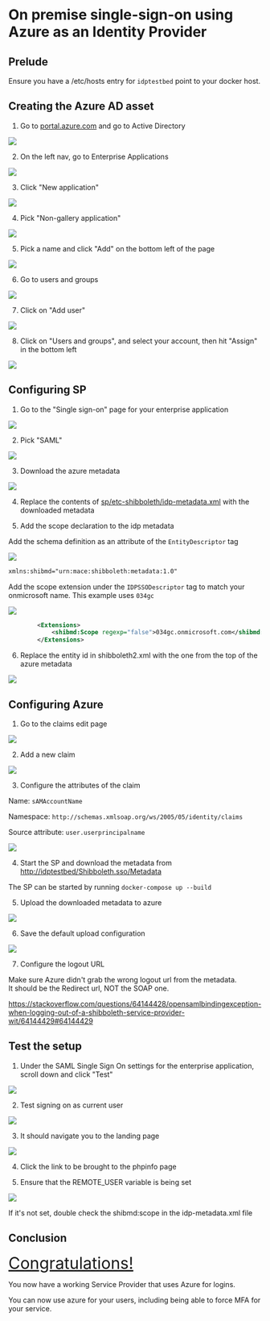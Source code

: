 # On premise single-sign-on using Azure as an Identity Provider

## Prelude

Ensure you have a /etc/hosts entry for `idptestbed` point to your docker host.

## Creating the Azure AD asset

1. Go to [portal.azure.com](https://portal.azure.com/#allservices) and go to Active Directory

![](./assets/firefox_9UthQ3XBwu.png)

2. On the left nav, go to Enterprise Applications

![](./assets/firefox_T3tRel0OTb.png)

3. Click "New application"

![](./assets/firefox_CwFbMiSC7K.png)


4. Pick "Non-gallery application"

![](./assets/firefox_bgcWkywgB4.png)

5. Pick a name and click "Add" on the bottom left of the page

![](./assets/firefox_CDGWutRTqb.png)

6. Go to users and groups

![](./assets/firefox_qqVk1pstUv.png)

7. Click on "Add user"

![](./assets/firefox_MLsVGetfTZ.png)

8. Click on "Users and groups", and select your account, then hit "Assign" in the bottom left

![](./assets/firefox_dM02qR4Eiy.png)

## Configuring SP

1. Go to the "Single sign-on" page for your enterprise application

![](./assets/firefox_uNlwmCma8i.png)


2. Pick "SAML"

![](./assets/firefox_ikpPVqNW7Z.png)

3. Download the azure metadata

![](./assets/firefox_IF5QG8TfHJ.png)

4. Replace the contents of [sp/etc-shibboleth/idp-metadata.xml](../sp/etc-shibboleth-idp.metadata.xml) with the downloaded metadata

5. Add the scope declaration to the idp metadata

Add the schema definition as an attribute of the `EntityDescriptor` tag

![](./assets/Code_-_Insiders_YmtacwnJ3Q.png)

```xml
xmlns:shibmd="urn:mace:shibboleth:metadata:1.0"
```

Add the scope extension under the `IDPSSODescriptor` tag to match your onmicrosoft name. This example uses `034gc`

![](./assets/Code_-_Insiders_Msj2W91vkG.png)

```xml
		<Extensions>
			<shibmd:Scope regexp="false">034gc.onmicrosoft.com</shibmd:Scope>
		</Extensions>
```

6. Replace the entity id in shibboleth2.xml with the one from the top of the azure metadata

![](./assets/Code_-_Insiders_mUNftJivLx.png)

## Configuring Azure

1. Go to the claims edit page

![](./assets/firefox_kDNnSrp0VL.png)

2. Add a new claim

![](./assets/firefox_h06GOcQIwm.png)

3. Configure the attributes of the claim

Name: `sAMAccountName`

Namespace: `http://schemas.xmlsoap.org/ws/2005/05/identity/claims`

Source attribute: `user.userprincipalname`

![](./assets/firefox_UXVmUdj7UR.png)

4. Start the SP and download the metadata from [http://idptestbed/Shibboleth.sso/Metadata](http://idptestbed/Shibboleth.sso/Metadata)

The SP can be started by running `docker-compose up --build`

5. Upload the downloaded metadata to azure

![](./assets/firefox_YOkGNPlx7y.png)

6. Save the default upload configuration

![](./assets/firefox_NZED5jERUH.png)

7. Configure the logout URL

Make sure Azure didn't grab the wrong logout url from the metadata.  
It should be the Redirect url, NOT the SOAP one.

https://stackoverflow.com/questions/64144428/opensamlbindingexception-when-logging-out-of-a-shibboleth-service-provider-wit/64144429#64144429

## Test the setup

1. Under the SAML Single Sign On settings for the enterprise application, scroll down and click "Test"

![](./assets/firefox_X3nNqWdr8c.png)

2. Test signing on as current user

![](./assets/firefox_kpBleHlknc.png)

3. It should navigate you to the landing page

![](./assets/firefox_sxsFul73eh.png)

4. Click the link to be brought to the phpinfo page

5. Ensure that the REMOTE_USER variable is being set

![](./assets/firefox_qDHJxYBH2q.png)

If it's not set, double check the shibmd:scope in the idp-metadata.xml file

## Conclusion

<span style="font-size:32px;text-decoration:underline;">Congratulations!</span>

You now have a working Service Provider that uses Azure for logins.

You can now use azure for your users, including being able to force MFA for your service.

